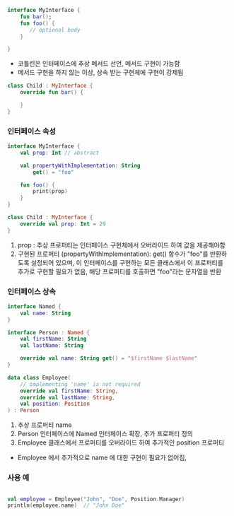 
```kotlin
interface MyInterface {
    fun bar();
    fun foo() {
       // optional body 
    }

}
```

- 코틀린은 인터페이스에 추상 메서드 선언, 메서드 구현이 가능함
- 메서드 구현을 하지 않는 이상, 상속 받는 구현체에 구현이 강제됨

```kotlin
class Child : MyInterface {
    override fun bar() {

    }
}
```

### 인터페이스 속성

```kotlin
interface MyInterface {
    val prop: Int // abstract

    val propertyWithImplementation: String
        get() = "foo"

    fun foo() {
        print(prop)
    }
}

class Child : MyInterface {
    override val prop: Int = 29
}
```

1. prop : 추상 프로퍼티는 인터페이스 구현체에서 오버라이드 하여 값을 제공해야함
2. 구현된 프로퍼티 (propertyWithImplementation): get() 함수가 "foo"를 반환하도록 설정되어 있으며, 이 인터페이스를 구현하는 모든 클래스에서 이 프로퍼티를 추가로 구현할 필요가 없음, 해당 프로퍼티를 호출하면 "foo"라는 문자열을 반환


### 인터페이스 상속
```kotlin
interface Named {
    val name: String
}

interface Person : Named {
    val firstName: String
    val lastName: String

    override val name: String get() = "$firstName $lastName"
}

data class Employee(
    // implementing 'name' is not required
    override val firstName: String,
    override val lastName: String,
    val position: Position
) : Person

```
1. 추상 프로퍼티 name
2. Person 인터페이스에 Named 인터페이스 확장, 추가 프로퍼티 정의
3. Employee 클래스에서 프로퍼티를 오버라이드 하여 추가적인 position 프로퍼티

* Employee 에서 추가적으로 name 에 대한 구현이 필요가 없어짐,

### 사용 예
```kotlin

val employee = Employee("John", "Doe", Position.Manager)
println(employee.name)  // "John Doe"

```


